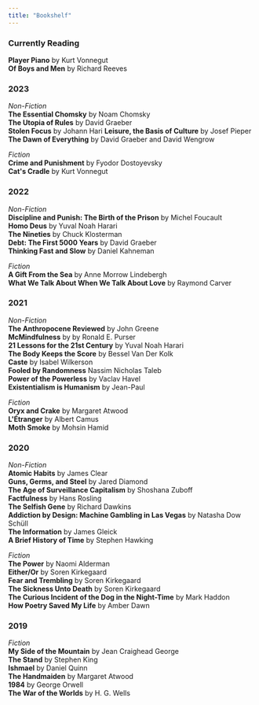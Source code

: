 ```yaml
---
title: "Bookshelf"
---
```


### Currently Reading 
**Player Piano** by Kurt Vonnegut\
**Of Boys and Men** by Richard Reeves

### 2023
*Non-Fiction* \
**The Essential Chomsky** by Noam Chomsky\
**The Utopia of Rules** by David Graeber \
**Stolen Focus** by Johann Hari 
**Leisure, the Basis of Culture** by Josef Pieper \
**The Dawn of Everything** by David Graeber and David Wengrow 

*Fiction* \
**Crime and Punishment** by Fyodor Dostoyevsky \
**Cat's Cradle** by Kurt Vonnegut 

### 2022
*Non-Fiction* \
**Discipline and Punish: The Birth of the Prison** by Michel Foucault \
**Homo Deus** by Yuval Noah Harari \
**The Nineties** by Chuck Klosterman \
**Debt: The First 5000 Years** by David Graeber \
**Thinking Fast and Slow** by Daniel Kahneman 

*Fiction* \
**A Gift From the Sea** by Anne Morrow Lindebergh \
**What We Talk About When We Talk About Love** by Raymond Carver

### 2021
*Non-Fiction* \
**The Anthropocene Reviewed** by John Greene \
**McMindfulness** by by Ronald E. Purser \
**21 Lessons for the 21st Century** by Yuval Noah Harari \
**The Body Keeps the Score** by Bessel Van Der Kolk \
**Caste** by Isabel Wilkerson \
**Fooled by Randomness** Nassim Nicholas Taleb \
**Power of the Powerless** by Vaclav Havel \
**Existentialism is Humanism** by Jean-Paul 

*Fiction* \
**Oryx and Crake** by Margaret Atwood \
**L'Étranger** by Albert Camus \
**Moth Smoke** by Mohsin Hamid 
### 2020
*Non-Fiction* \
**Atomic Habits** by James Clear \
**Guns, Germs, and Steel** by Jared Diamond \
**The Age of Surveillance Capitalism** by Shoshana Zuboff \
**Factfulness** by Hans Rosling \
**The Selfish Gene** by Richard Dawkins \
**Addiction by Design: Machine Gambling in Las Vegas** by Natasha Dow Schüll \
**The Information** by James Gleick \
**A Brief History of Time** by Stephen Hawking

*Fiction* \
**The Power** by Naomi Alderman \
**Either/Or** by Soren Kirkegaard \
**Fear and Trembling** by Soren Kirkegaard \
**The Sickness Unto Death** by Soren Kirkegaard \
**The Curious Incident of the Dog in the Night-Time** by Mark Haddon \
**How Poetry Saved My Life** by Amber Dawn

### 2019
*Fiction* \
**My Side of the Mountain** by Jean Craighead George \
**The Stand** by Stephen King \
**Ishmael** by Daniel Quinn \
**The Handmaiden** by Margaret Atwood \
**1984** by George Orwell \
**The War of the Worlds** by H. G. Wells